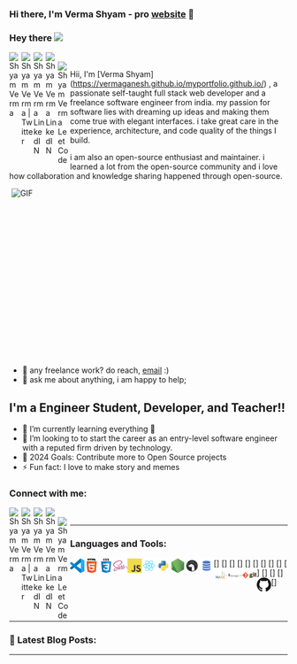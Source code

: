 ### Hi there, I'm Verma Shyam - pro [website] 👋

### Hey there <img src="https://media.giphy.com/media/hvRJCLFzcasrR4ia7z/giphy.gif" width="25px">

<a href="https://www.instagram.com/shyamm_verma/">
  <img align="left" alt="Shyam Verma" width="22px" src="https://cdn.jsdelivr.net/npm/simple-icons@v3/icons/instagram.svg" />
</a>

<a href="https://twitter.com/VarmaShyam87815">
  <img align="left" alt="Shyam Verma | Twitter" width="22px" src="https://cdn.jsdelivr.net/npm/simple-icons@v3/icons/twitter.svg" />
</a>

<a href="https://www.linkedin.com/in/shyammm/">
  <img align="left" alt="Shyam Verma LinkedIN" width="22px" src="https://cdn.jsdelivr.net/npm/simple-icons@v3/icons/linkedin.svg" />
</a>

<a href="https://www.youtube.com/@JavaJod">
  <img align="left" alt="Shyam Verma LinkedIN" width="22px" src="https://cdn.jsdelivr.net/npm/simple-icons@v3/icons/youtube.svg" />
<br />

<a href="https://leetcode.com/shyamm_verma/" target="_blank">
  <img align="left" alt="Shyam Verma LeetCode" width="22px" src="https://cdn.jsdelivr.net/npm/simple-icons@v3/icons/leetcode.svg" />
</a>


  
Hii, I'm [Verma Shyam] (https://vermaganesh.github.io/myportfolio.github.io/) , a passionate self-taught full stack web developer and a freelance software engineer from india. my passion for software lies with dreaming up ideas and making them come true with elegant interfaces. i take great care in the experience, architecture, and code quality of the things I build.

i am also an open-source enthusiast and maintainer. i learned a lot from the open-source community and i love how collaboration and knowledge sharing happened through open-source.

  <img align="right" alt="GIF" src="https://github.com/abhisheknaiidu/abhisheknaiidu/blob/master/code.gif?raw=true" width="500" height="320" />
  
- 💼 any freelance work? do reach, [email](mailto:iamshyamvarma@gmail.com) :)
- 💬 ask me about anything, i am happy to help;

## I'm a Engineer Student, Developer, and Teacher!!

- 🌱 I’m currently learning everything 🤣
- 👯 I’m looking to to start the career as an entry-level software engineer with a reputed firm driven by technology.
- 🥅 2024 Goals: Contribute more to Open Source projects
- ⚡ Fun fact: I love to make story and memes

### Connect with me:

<a href="https://www.instagram.com/shyamm_verma/">
  <img align="left" alt="Shyam Verma" width="22px" src="https://cdn.jsdelivr.net/npm/simple-icons@v3/icons/instagram.svg" />
</a>

<a href="https://twitter.com/VarmaShyam87815">
  <img align="left" alt="Shyam Verma | Twitter" width="22px" src="https://cdn.jsdelivr.net/npm/simple-icons@v3/icons/twitter.svg" />
</a>

<a href="https://www.linkedin.com/in/shyammm/">
  <img align="left" alt="Shyam Verma LinkedIN" width="22px" src="https://cdn.jsdelivr.net/npm/simple-icons@v3/icons/linkedin.svg" />
</a>

<a href="https://www.youtube.com/@JavaJod">
  <img align="left" alt="Shyam Verma LinkedIN" width="22px" src="https://cdn.jsdelivr.net/npm/simple-icons@v3/icons/youtube.svg" />
<br />

<a href="https://leetcode.com/shyamm_verma/" target="_blank">
  <img align="left" alt="Shyam Verma LeetCode" width="22px" src="https://cdn.jsdelivr.net/npm/simple-icons@v3/icons/leetcode.svg" />
</a>

 ---
  
### Languages and Tools:

[<img align="left" alt="Visual Studio Code" width="26px" src="https://raw.githubusercontent.com/github/explore/80688e429a7d4ef2fca1e82350fe8e3517d3494d/topics/visual-studio-code/visual-studio-code.png" />]
[<img align="left" alt="HTML5" width="26px" src="https://raw.githubusercontent.com/github/explore/80688e429a7d4ef2fca1e82350fe8e3517d3494d/topics/html/html.png" />]
[<img align="left" alt="CSS3" width="26px" src="https://raw.githubusercontent.com/github/explore/80688e429a7d4ef2fca1e82350fe8e3517d3494d/topics/css/css.png" />]
[<img align="left" alt="Sass" width="26px" src="https://raw.githubusercontent.com/github/explore/80688e429a7d4ef2fca1e82350fe8e3517d3494d/topics/sass/sass.png" />]
[<img align="left" alt="JavaScript" width="26px" src="https://raw.githubusercontent.com/github/explore/80688e429a7d4ef2fca1e82350fe8e3517d3494d/topics/javascript/javascript.png" />]
[<img align="left" alt="React" width="26px" src="https://raw.githubusercontent.com/github/explore/80688e429a7d4ef2fca1e82350fe8e3517d3494d/topics/react/react.png" />]
[<img align="left" alt="GraphQL" width="26px" src="https://raw.githubusercontent.com/github/explore/80688e429a7d4ef2fca1e82350fe8e3517d3494d/topics/python/python.png" />]
[<img align="left" alt="Node.js" width="26px" src="https://raw.githubusercontent.com/github/explore/80688e429a7d4ef2fca1e82350fe8e3517d3494d/topics/nodejs/nodejs.png" />]
[<img align="left" alt="Deno" width="26px" src="https://raw.githubusercontent.com/github/explore/361e2821e2dea67711cde99c9c40ed357061cf27/topics/deno/deno.png" />]
[<img align="left" alt="SQL" width="26px" src="https://raw.githubusercontent.com/github/explore/80688e429a7d4ef2fca1e82350fe8e3517d3494d/topics/sql/sql.png" />]
[<img align="left" alt="MySQL" width="26px" src="https://raw.githubusercontent.com/github/explore/80688e429a7d4ef2fca1e82350fe8e3517d3494d/topics/mysql/mysql.png" />]
[<img align="left" alt="MongoDB" width="26px" src="https://raw.githubusercontent.com/github/explore/80688e429a7d4ef2fca1e82350fe8e3517d3494d/topics/mongodb/mongodb.png" />]
[<img align="left" alt="Git" width="26px" src="https://raw.githubusercontent.com/github/explore/80688e429a7d4ef2fca1e82350fe8e3517d3494d/topics/git/git.png" />]
[<img align="left" alt="GitHub" width="26px" src="https://raw.githubusercontent.com/github/explore/78df643247d429f6cc873026c0622819ad797942/topics/github/github.png" />]


<br />
<br />

---

### 📕 Latest Blog Posts:

<!-- BLOG-POST-LIST:START -->



<!-- BLOG-POST-LIST:END -->

---

[website]: https://vermaganesh.github.io/myportfolio.github.io/
[twitter]: https://twitter.com/VarmaShyam87815
[youtube]: https://www.youtube.com/@JavaJod
[instagram]: https://www.instagram.com/shyamm_verma
[linkedin]: https://www.linkedin.com/in/shyammm/
